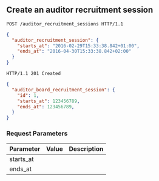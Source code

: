 ## Create an auditor recruitment session

```http
POST /auditor_recruitment_sessions HTTP/1.1
```

```json
{
  "auditor_recruitment_session": {
    "starts_at": "2016-02-29T15:33:38.842+01:00",
    "ends_at": "2016-04-30T15:33:38.842+02:00"
  }
}
```

```http
HTTP/1.1 201 Created
```

```json
{
  "auditor_board_recruitment_session": {
    "id": 1,
    "starts_at": 123456789,
    "ends_at": 123456789,
  }
}
```

### Request Parameters

Parameter           |  Value | Description
------------------- | ------ | ------
starts_at           | |
ends_at             | |
